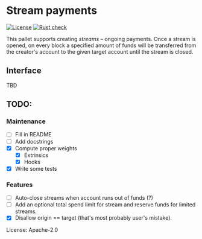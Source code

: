 # Stream payments

[![License](https://img.shields.io/badge/License-Apache_2.0-blue.svg)](https://opensource.org/licenses/Apache-2.0) [![Rust check](https://github.com/Wiezzel/stream-payments/actions/workflows/rust.yml/badge.svg)](https://github.com/Wiezzel/stream-payments/actions/workflows/rust.yml)

This pallet supports creating *streams* – ongoing payments. Once a stream is opened,
on every block a specified amount of funds will be transferred from the creator's account
to the given target account until the stream is closed.

## Interface
TBD 

## TODO:

### Maintenance

- [ ] Fill in README
- [ ] Add docstrings
- [x] Compute proper weights
  - [x] Extrinsics
  - [x] Hooks
- [x] Write some tests

### Features

- [ ] Auto-close streams when account runs out of funds (?)
- [ ] Add an optional total spend limit for stream and reserve funds for limited streams.
- [x] Disallow origin == target (that's most probably user's mistake).

License: Apache-2.0

